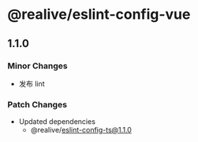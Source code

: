 # @realive/eslint-config-vue

## 1.1.0
### Minor Changes

- 发布 lint

### Patch Changes

- Updated dependencies
  - @realive/eslint-config-ts@1.1.0

